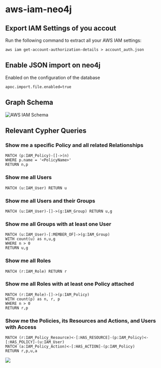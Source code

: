 # aws-iam-neo4j

## Export IAM Settings of you accout

Run the following command to extract all your AWS IAM settings:

```
aws iam get-account-authorization-details > account_auth.json
```

## Enable JSON import on neo4j

Enabled on the configuration of the database
```
apoc.import.file.enabled=true
```

## Graph Schema

![AWS IAM Schema](./db_schema.png)


## Relevant Cypher Queries

### Show me a specific Policy and all related Relationships 
```
MATCH (p:IAM_Policy)-[]->(n)
WHERE p.name = '<PolicyName>'
RETURN n,p 
```

### Show me all Users
```
MATCH (u:IAM_User) RETURN u
```

### Show me all Users and their Groups
```
MATCH (u:IAM_User)-[]->(g:IAM_Group) RETURN u,g
```

### Show me all Groups with at least one User
```
MATCH (u:IAM_User)-[:MEMBER_OF]->(g:IAM_Group) 
WITH count(u) as n,u,g
WHERE n > 0
RETURN u,g
```

### Show me all Roles
```
MATCH (r:IAM_Role) RETURN r
```

### Show me all Roles with at least one Policy attached
```
MATCH (r:IAM_Role)-[]->(p:IAM_Policy) 
WITH count(p) as n, r, p
WHERE n > 0 
RETURN r,p
```

### Show me the Policies, its Resources and Actions, and Users with Access
```
MATCH (r:IAM_Policy_Resource)<-[:HAS_RESOURCE]-(p:IAM_Policy)<-[:HAS_POLICY]-(u:IAM_User)
MATCH (a:IAM_Policy_Action)<-[:HAS_ACTION]-(p:IAM_Policy)
RETURN r,p,u,a
```
![](./policy_users_actions_resources.png)

